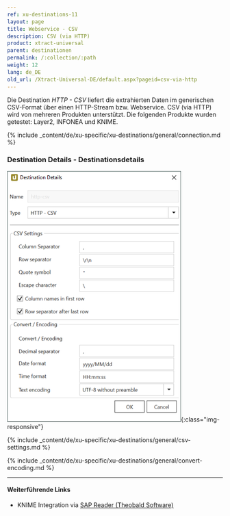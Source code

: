 ```yaml
---
ref: xu-destinations-11
layout: page
title: Webservice - CSV
description: CSV (via HTTP)
product: xtract-universal
parent: destinationen
permalink: /:collection/:path
weight: 12
lang: de_DE
old_url: /Xtract-Universal-DE/default.aspx?pageid=csv-via-http
---
```


Die Destination *HTTP - CSV*  liefert die extrahierten Daten im generischen CSV-Format über einen HTTP-Stream bzw. Webservice. 
CSV (via HTTP) wird von mehreren Produkten unterstützt. Die folgenden Produkte wurden getestet: Layer2, INFONEA und KNIME. 

{% include _content/de/xu-specific/xu-destinations/general/connection.md %}	

### Destination Details - Destinationsdetails

![CSV-Destination-Details](/img/content/xu/CSV-Destination-Details.png){:class="img-responsive"}

{% include _content/de/xu-specific/xu-destinations/general/csv-settings.md %}														 

{% include _content/de/xu-specific/xu-destinations/general/convert-encoding.md %}	

****
#### Weiterführende Links
- KNIME Integration via [SAP Reader (Theobald Software)](https://kb.theobald-software.com/xtract-universal/knime-integration-via-sap-reader)

